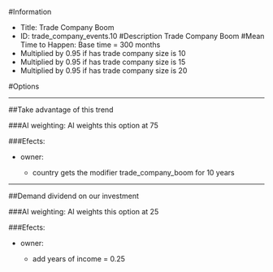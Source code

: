 #Information
 - Title: Trade Company Boom
 - ID: trade_company_events.10
#Description
Trade Company Boom
#Mean Time to Happen:
Base time = 300 months
 - Multiplied by 0.95 if has trade company size is 10
 - Multiplied by 0.95 if has trade company size is 15
 - Multiplied by 0.95 if has trade company size is 20

#Options

___
##Take advantage of this trend

###AI weighting:
AI weights this option at 75


###Efects:<ul><li>owner:</li><ul><li>country gets the modifier trade_company_boom for 10 years</li></ul></ul>

___
##Demand dividend on our investment

###AI weighting:
AI weights this option at 25


###Efects:<ul><li>owner:</li><ul><li>add years of income = 0.25</li></ul></ul>
